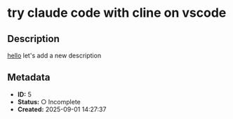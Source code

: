# try claude code with cline on vscode

## Description
[hello](google.com)
let's add a new description

## Metadata
- **ID:** 5
- **Status:** ○ Incomplete
- **Created:** 2025-09-01 14:27:37
